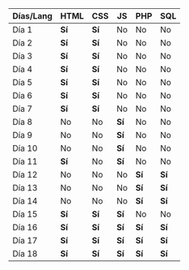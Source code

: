 | Días/Lang | HTML   | CSS    | JS     | PHP    | SQL    |
| --------- | ------ | ------ | ------ | ------ | ------ |
| Día 1     | **Sí** | **Sí** | No     | No     | No     |
| Día 2     | **Sí** | **Sí** | No     | No     | No     |
| Día 3     | **Sí** | **Sí** | No     | No     | No     |
| Día 4     | **Sí** | **Sí** | No     | No     | No     |
| Día 5     | **Sí** | **Sí** | No     | No     | No     |
| Día 6     | **Sí** | **Sí** | No     | No     | No     |
| Día 7     | **Sí** | **Sí** | No     | No     | No     |
| Día 8     | No     | No     | **Sí** | No     | No     |
| Día 9     | No     | No     | **Sí** | No     | No     |
| Día 10    | No     | No     | **Sí** | No     | No     |
| Día 11    | **Sí** | No     | **Sí** | No     | No     |
| Día 12    | No     | No     | No     | **Sí** | **Sí** |
| Día 13    | No     | No     | No     | **Sí** | **Sí** |
| Día 14    | No     | No     | No     | **Sí** | **Sí** |
| Día 15    | **Sí** | **Sí** | **Sí** | No     | No     |
| Día 16    | **Sí** | **Sí** | **Sí** | **Sí** | **Sí** |
| Día 17    | **Sí** | **Sí** | **Sí** | **Sí** | **Sí** |
| Día 18    | **Sí** | **Sí** | **Sí** | **Sí** | **Sí** |
